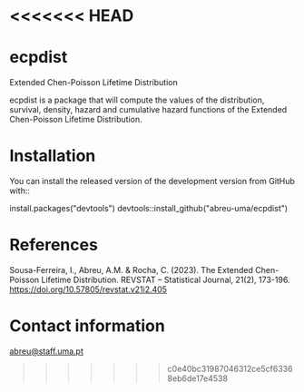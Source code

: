 <<<<<<< HEAD
=======
# ecpdist
Extended Chen-Poisson Lifetime Distribution

ecpdist is a package that will compute the values of the distribution, survival, density, hazard and cumulative hazard functions of the Extended Chen-Poisson Lifetime Distribution.

# Installation

You can install the released version of the development version from GitHub with::

install.packages("devtools")
devtools::install_github("abreu-uma/ecpdist")

# References

Sousa-Ferreira, I., Abreu, A.M. & Rocha, C. (2023). The Extended Chen-Poisson Lifetime Distribution. REVSTAT – Statistical Journal, 21(2), 173-196. https://doi.org/10.57805/revstat.v21i2.405

# Contact information

abreu@staff.uma.pt
>>>>>>> c0e40bc31987046312ce5cf63368eb6de17e4538
